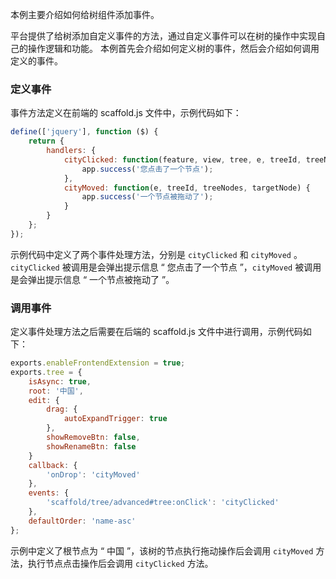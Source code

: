 本例主要介绍如何给树组件添加事件。

平台提供了给树添加自定义事件的方法，通过自定义事件可以在树的操作中实现自己的操作逻辑和功能。
本例首先会介绍如何定义树的事件，然后会介绍如何调用定义的事件。

### 定义事件

事件方法定义在前端的 scaffold.js 文件中，示例代码如下：
```javascript
define(['jquery'], function ($) {
    return {
        handlers: {
            cityClicked: function(feature, view, tree, e, treeId, treeNode) {
                app.success('您点击了一个节点');
            },
            cityMoved: function(e, treeId, treeNodes, targetNode) {
                app.success('一个节点被拖动了');
            }
        }
    };
});
```
示例代码中定义了两个事件处理方法，分别是 `cityClicked` 和 `cityMoved` 。`cityClicked` 被调用是会弹出提示信息 “ 您点击了一个节点 ”，`cityMoved` 被调用是会弹出提示信息 “ 一个节点被拖动了 ”。

### 调用事件

定义事件处理方法之后需要在后端的 scaffold.js 文件中进行调用，示例代码如下：
```javascript
exports.enableFrontendExtension = true;
exports.tree = {
    isAsync: true,
    root: '中国',
    edit: {
        drag: {
            autoExpandTrigger: true
        },
        showRemoveBtn: false,
        showRenameBtn: false
    }
    callback: {
        'onDrop': 'cityMoved'
    },
    events: {
        'scaffold/tree/advanced#tree:onClick': 'cityClicked'
    },
    defaultOrder: 'name-asc'
};
```
示例中定义了根节点为 “ 中国 ”，该树的节点执行拖动操作后会调用 `cityMoved` 方法，执行节点点击操作后会调用 `cityClicked` 方法。



